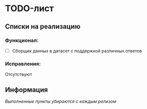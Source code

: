 # TODO-лист

## Списки на реализацию

### Функционал:

- [ ] Сборщик данных в датасет с поддержкой различных ответов

### Исправления:

Отсутствуют

## Информация

*Выполненные пункты убираются с каждым релизом*